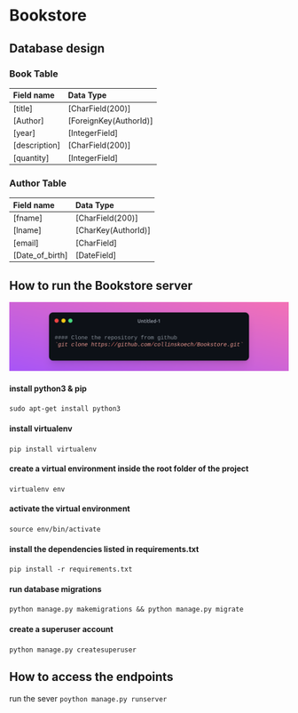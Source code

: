 # Bookstore

## Database design 

### Book Table
| Field name | Data Type | 
| :-- | :-- | 
| [title] | [CharField(200)] | 
| [Author] | [ForeignKey(AuthorId)] | 
| [year] | [IntegerField] | 
| [description] | [CharField(200)] | 
| [quantity] | [IntegerField] | 


### Author Table
| Field name | Data Type | 
| :-- | :-- | 
| [fname] | [CharField(200)] | 
| [lname] | [CharKey(AuthorId)] | 
| [email] | [CharField] | 
| [Date_of_birth] | [DateField] | 


## How to run the Bookstore server 

![clone from github](./resources/gitclone.png "Title")

#### install python3 & pip
`sudo apt-get install python3`

#### install virtualenv
`pip install virtualenv`

#### create a virtual environment inside the root folder of the project
`virtualenv env`

#### activate the virtual environment
`source env/bin/activate`

#### install the dependencies listed in requirements.txt
`pip install -r requirements.txt`

#### run database migrations
`python manage.py makemigrations && python manage.py migrate`

#### create a superuser account
`python manage.py createsuperuser`



## How to access the endpoints

run the sever
`poython manage.py runserver`





